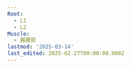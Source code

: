 ```yaml
---
Root:
  - L1
  - L2
Muscle:
  - 腸腰筋
lastmod: '2025-03-14'
last_edited: 2025-02-27T00:00:00.000Z
---
```



